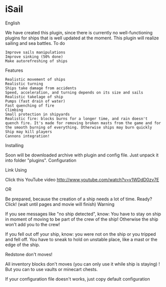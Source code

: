 # iSail
English

We have created this plugin, since there is currently no well-functioning plugins for ships that is well updated at the moment. This plugin will realize sailing and sea battles.
To do

    Improve sails manipulations
    Improve sinking (50% done)
    Make autorefreshing of ships 

Features

    Realistic movement of ships
    Realistic turning
    Ships take damage from accidents
    Speed, acceleration, and turning depends on its size and sails
    Realistic takelage of ship
    Pumps (fast drain of water)
    Fast quenching of fire
    Climbing
    Small protection in shipyards
    Realistic fire: blocks burns for a longer time, and rain doesn't quench fire. It's made for removing broken masts from the game and for the smooth burning of everything. Otherwise ships may burn quickly
    Ship may kill players
    Cannons integration! 

Installing

Soon will be downloaded archive with plugin and config file. Just unpack it into folder "plugins".
Configuration

Link
Using

Click this YouTube video http://www.youtube.com/watch?v=v1WDdD0zv7E

OR

Be prepared, because the creation of a ship needs a lot of time. Ready? Click! (wait until pages and movie will finish)
Warning

If you see messages like "no ship detected", know: You have to stay on ship in moment of moving to be part of the crew of the ship! Otherwise the ship won't add you to the crew!

If you fell out off your ship, know: you were not on the ship or you tripped and fell off. You have to sneak to hold on unstable place, like a mast or the edge of the ship.

Redstone don't moves!

All inventory blocks don't moves (you can only use it while ship is staying) ! But you can to use vaults or minecart chests.

If your configuration file doesn't works, just copy default configuration
